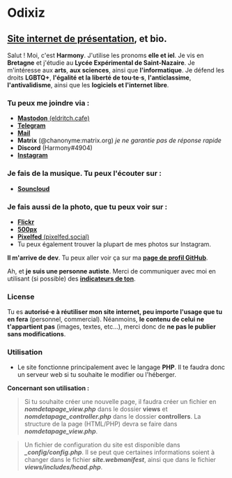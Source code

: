 # Odixiz
## [Site internet de présentation](https://harmony.inakaz.fr/), et bio.

Salut ! Moi, c'est **Harmony**. J'utilise les pronoms **elle et iel**. Je vis en **Bretagne** et j'étudie au **Lycée Expérimental de Saint-Nazaire**.
Je m'intéresse aux **arts**, **aux sciences**, ainsi que **l'informatique**.
Je défend les droits **LGBTQ+**, **l'égalité et la liberté de tou·te·s**, **l'anticlassime**, **l'antivalidisme**, ainsi que les **logiciels et l'internet libre**.

### Tu peux me joindre via : 

* [**Mastodon** (eldritch.cafe)](https://eldritch.cafe/@chasociale) 
* [**Telegram**](https://t.me/odixiz)
* [**Mail**](mailto:odixiz@42l.fr) 
* **Matrix** (@chanonyme:matrix.org) *je ne garantie pas de réponse rapide*
* **Discord** (Harmony#4904)
* [**Instagram**](https://instagram.com/chartiste.bzh)

### Je fais de la musique. Tu peux l'écouter sur : 

* [**Souncloud**](https://soundcloud.com/odixiz)

### Je fais aussi de la photo, que tu peux voir sur :

* [**Flickr**](https://www.flickr.com/people/194672187@N07/)
* [**500px**](https://500px.com/p/odixiz)
* [**Pixelfed** (pixelfed.social)](https://pixelfed.social/Odixiz)
* Tu peux également trouver la plupart de mes photos sur Instagram.

**Il m'arrive de dev**. Tu peux aller voir ça sur ma [**page de profil GitHub**](https://github.com/ODXZ).

Ah, et **je suis une personne autiste**. Merci de communiquer avec moi en utilisant (si possible) des [**indicateurs de ton**](https://toneindicators.carrd.co).

### License

Tu es **autorisé·e à réutiliser mon site internet, peu importe l'usage que tu en fera** (personnel, commercial). Néanmoins, **le contenu de celui ne t'appartient pas** (images, textes, etc...), merci donc de **ne pas le publier sans modifications**.

### Utilisation

* Le site fonctionne principalement avec le langage **PHP**. Il te faudra donc un serveur web si tu souhaite le modifier ou l'héberger. 

**Concernant son utilisation :**

> Si tu souhaite créer une nouvelle page, il faudra créer un fichier en ***nomdetapage_view.php*** dans le dossier **views** et ***nomdetapage_controller.php*** dans le dossier **controllers**. La structure de la page (HTML/PHP) devra se faire dans ***nomdetapage_view.php***.

> Un fichier de configuration du site est disponible dans ***_config/config.php***. Il se peut que certaines informations soient à changer dans le fichier ***site.webmanifest***, ainsi que dans le fichier ***views/includes/head.php***.
